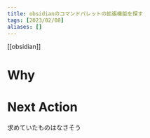 ```yaml
---
title: obsidianのコマンドパレットの拡張機能を探す
tags: [2023/02/08]
aliases: []
---
```


[[obsidian]]
# Why

# Next Action
求めていたものはなさそう